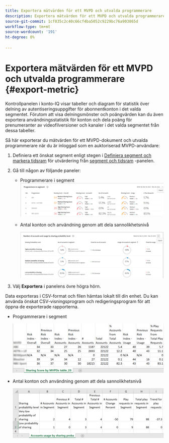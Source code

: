 ```yaml
---
title: Exportera mätvärden för ett MVPD och utvalda programmerare
description: Exportera mätvärden för ett MVPD och utvalda programmerare
source-git-commit: 1cf035c2c40c66cf4ba5052c9229bc76a903865d
workflow-type: tm+mt
source-wordcount: '191'
ht-degree: 0%

---
```


# Exportera mätvärden för ett MVPD och utvalda programmerare {#export-metric}

Kontrollpanelen i konto-IQ visar tabeller och diagram för statistik över delning av autentiseringsuppgifter för abonnentkonton i det valda segmentet. Förutom att visa delningsmönster och poängvärden kan du även exportera användningsstatistik för konton och dela poäng för prenumeranter av videofilversioner och kanaler i det valda segmentet från dessa tabeller.

Så här exporterar du mätvärden för ett MVPD-dokument och utvalda programmerare när du är inloggad som en auktoriserad MVPD-användare:

1. Definiera ett önskat segment enligt stegen i [Definiera segment och markera tidsram](/help/AccountIQ/howto-select-segment-timeframe.md) för utvärdering från [segment och tidsram](/help/AccountIQ/segments-timeframe.md) -panelen.

1. Gå till någon av följande paneler:

   * Programmerare i segment
      ![](assets/prog-segment-export-option.png)

   * Antal konton och användning genom att dela sannolikhetsnivå

      ![](assets/progr-usage-panel-export.png)

1. Välj **Exportera** i panelens övre högra hörn.

Data exporteras i CSV-format och filen hämtas lokalt till din enhet. Du kan använda önskat CSV-visningsprogram och redigeringsprogram för att öppna de exporterade rapporterna.

* Programmerare i segment

   ![](assets/export-progr-in-seg.png)


* Antal konton och användning genom att dela sannolikhetsnivå

   ![](assets/export-acc-usage.png)
